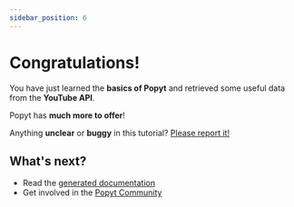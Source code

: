 ```yaml
---
sidebar_position: 6
---
```


# Congratulations!

You have just learned the **basics of Popyt** and retrieved some useful data from the **YouTube API**.

Popyt has **much more to offer**!

<!--- Have **5 more minutes**? Take a look at **[OAuth](../tutorial-extras/working-with-oauth)**. -->

Anything **unclear** or **buggy** in this tutorial? [Please report it!](https://github.com/brandonbothell/popyt/issues)

## What's next?

- Read the [generated documentation](../../api)
- Get involved in the [Popyt Community](https://github.com/brandonbothell/popyt/discussions)
